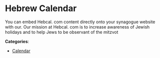 # Hebrew Calendar

You can embed Hebcal. com content directly onto your synagogue website with our. Our mission at Hebcal. com is to increase awareness of Jewish holidays and to help Jews to be observant of the mitzvot

**Categories**:

- [Calendar](https://github/apis-list/apis-list#calendar)




